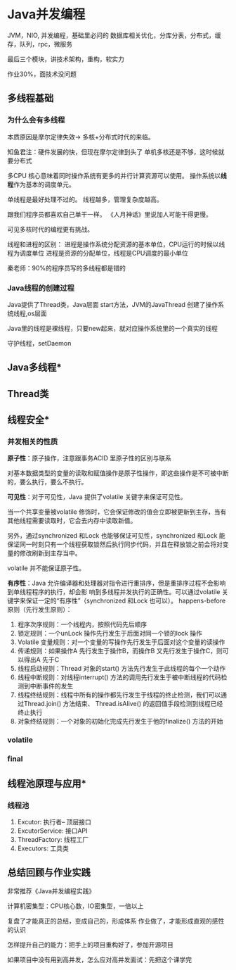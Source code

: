 # Java并发编程

JVM，NIO, 并发编程，基础里必问的
数据库相关优化，分库分表，分布式，缓存，队列，rpc，微服务

最后三个模块，讲技术架构，重构，软实力

作业30%，面技术没问题

## 多线程基础

### 为什么会有多线程

本质原因是摩尔定律失效-> 多核+分布式时代的来临。

知鱼君注：硬件发展的快，但现在摩尔定律到头了
单机多核还是不够，这时候就要分布式

多CPU 核心意味着同时操作系统有更多的并行计算资源可以使用。
操作系统以**线程**作为基本的调度单元。

单线程是最好处理不过的。
线程越多，管理复杂度越高。

跟我们程序员都喜欢自己单干一样。
《人月神话》里说加人可能干得更慢。

可见多核时代的编程更有挑战。

线程和进程的区别：
进程是操作系统分配资源的基本单位，CPU运行的时候以线程为调度单位
进程是资源的分配单位，线程是CPU调度的最小单位

秦老师：90%的程序员写的多线程都是错的

### Java线程的创建过程

Java提供了Thread类，Java层面
start方法，JVM的JavaThread
创建了操作系统线程,os层面

Java里的线程是裸线程，只要new起来，就对应操作系统里的一个真实的线程

守护线程，setDaemon


## Java多线程*

## Thread类

## 线程安全*

### 并发相关的性质

**原子性**：原子操作，注意跟事务ACID 里原子性的区别与联系

对基本数据类型的变量的读取和赋值操作是原子性操作，即这些操作是不可被中断的，要么执行，要么不执行。

**可见性**：对于可见性，Java 提供了volatile 关键字来保证可见性。

当一个共享变量被volatile 修饰时，它会保证修改的值会立即被更新到主存，当有其他线程需要读取时，它会去内存中读取新值。

另外，通过synchronized 和Lock 也能够保证可见性，synchronized 和Lock 能保证同一时刻只有一个线程获取锁然后执行同步代码，并且在释放锁之前会将对变量的修改刷新到主存当中。

volatile 并不能保证原子性。

**有序性**：Java 允许编译器和处理器对指令进行重排序，但是重排序过程不会影响到单线程程序的执行，却会影
响到多线程并发执行的正确性。可以通过volatile 关键字来保证一定的“有序性”（synchronized 和Lock
也可以）。
happens-before 原则（先行发生原则）：
1. 程序次序规则：一个线程内，按照代码先后顺序
2. 锁定规则：一个unLock 操作先行发生于后面对同一个锁的lock 操作
3. Volatile 变量规则：对一个变量的写操作先行发生于后面对这个变量的读操作
4. 传递规则：如果操作A 先行发生于操作B，而操作B 又先行发生于操作C，则可以得出A 先于C
5. 线程启动规则：Thread 对象的start() 方法先行发生于此线程的每个一个动作
6. 线程中断规则：对线程interrupt() 方法的调用先行发生于被中断线程的代码检测到中断事件的发生
7. 线程终结规则：线程中所有的操作都先行发生于线程的终止检测，我们可以通过Thread.join() 方法结束、
Thread.isAlive() 的返回值手段检测到线程已经终止执行
8. 对象终结规则：一个对象的初始化完成先行发生于他的finalize() 方法的开始

### volatile

### final

## 线程池原理与应用*

### 线程池
1. Excutor: 执行者– 顶层接口
2. ExcutorService: 接口API
3. ThreadFactory: 线程工厂
4. Executors: 工具类


## 总结回顾与作业实践


非常推荐《Java并发编程实践》

计算机密集型：CPU核心数，IO密集型，一倍以上

复盘了才能真正的总结，变成自己的，形成体系
作业做了，才能形成直观的感性的认识

怎样提升自己的能力：把手上的项目重构好了，参加开源项目

如果项目中没有用到高并发，怎么应对高并发面试：先把这个课学完

